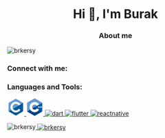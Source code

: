 <h1 align="center">Hi 👋, I'm Burak</h1>
<h3 align="center">About me</h3>

<p align="left"> <img src="https://komarev.com/ghpvc/?username=brkersy&label=Profile%20views&color=0e75b6&style=flat" alt="brkersy" /> </p>

<h3 align="left">Connect with me:</h3>
<p align="left">
</p>

<h3 align="left">Languages and Tools:</h3>
<p align="left"> <a href="https://www.cprogramming.com/" target="_blank" rel="noreferrer"> <img src="https://raw.githubusercontent.com/devicons/devicon/master/icons/c/c-original.svg" alt="c" width="40" height="40"/> </a> <a href="https://www.w3schools.com/cpp/" target="_blank" rel="noreferrer"> <img src="https://raw.githubusercontent.com/devicons/devicon/master/icons/cplusplus/cplusplus-original.svg" alt="cplusplus" width="40" height="40"/> </a> <a href="https://dart.dev" target="_blank" rel="noreferrer"> <img src="https://www.vectorlogo.zone/logos/dartlang/dartlang-icon.svg" alt="dart" width="40" height="40"/> </a> <a href="https://flutter.dev" target="_blank" rel="noreferrer"> <img src="https://www.vectorlogo.zone/logos/flutterio/flutterio-icon.svg" alt="flutter" width="40" height="40"/> </a> <a href="https://reactnative.dev/" target="_blank" rel="noreferrer"> <img src="https://upload.wikimedia.org/wikipedia/commons/a/a7/React-icon.svg" alt="reactnative" width="40" height="40"/>
</p>

<p><img align="left" src="https://github-readme-stats.vercel.app/api/top-langs?username=brkersy&show_icons=true&locale=en&layout=compact" alt="brkersy" /></p>

<p>&nbsp;<img align="center" src="https://github-readme-stats.vercel.app/api?username=brkersy&show_icons=true&locale=en" alt="brkersy" /></p>
